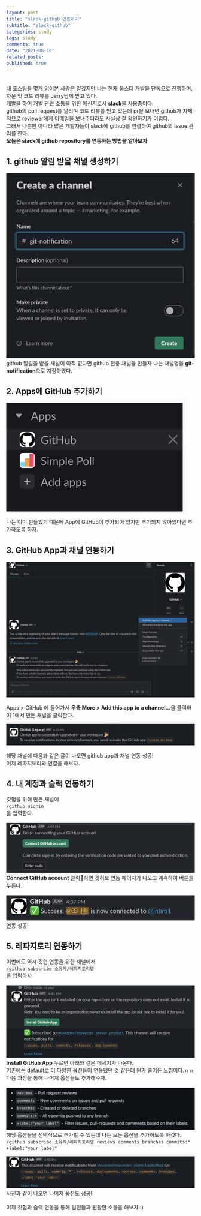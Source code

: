 ```yaml
---
layout: post
title: "slack-github 연동하기"
subtitle: "slack-github"
categories: study
tags: study
comments: true
date: "2021-06-10"
related_posts:
published: true
---
```


<br>
내 포스팅을 몇개 읽어본 사람은 알겠지만 나는 현재 뭅스터 개발을 단독으로 진행하며, 자문 및 코드 리뷰를 Jerry님께 받고 있다.
<br>
개발을 하며 개발 관련 소통을 위한 메신저로서 <b>slack</b>을 사용중이다.
<br>
github의 pull request를 날리며 코드 리뷰를 받고 있는데 pr을 보내면 github가 자체적으로 reviewer에게 이메일을 보내주더라도 사실상 잘 확인하기가 어렵다.
<br>
그래서 나뿐만 아니라 많은 개발자들이 slack에 github를 연결하여 github의 issue 관리를 한다.
<br>
<b>오늘은 slack에 github repository를 연동하는 방법을 알아보자</b>


## 1. github 알림 받을 채널 생성하기

![db문제점](/assets/img/movester/20210610-02.png)
github 알림을 받을 채널이 아직 없다면 github 전용 채널을 만들자
나는 채널명을 <b>git-notification</b>으로 지정하였다.
<br>



## 2. Apps에 GitHub 추가하기

![db문제점](/assets/img/movester/20210610_01.png)

나는 이미 만들었기 때문에 App에 GitHub이 추가되어 있지만 추가되지 않아있다면 추가하도록 하자.
<br>
## 3. GitHub App과 채널 연동하기

![db문제점](/assets/img/movester/20210610_03.png)

Apps > GitHub 에 들어가서 <b>우측 More > Add this app to a channel...</b>을 클릭하여 1에서 만든 채널을 클릭한다.

![db문제점](/assets/img/movester/20210610_04.png)

해당 채널에 다음과 같은 글이 나오면 github app과 채널 연동 성공!
<br>
이제 레파지토리와 연결을 해보자.
<br>
## 4. 내 계정과 슬랙 연동하기
깃헙을 위해 만든 채널에
<br>
`/github signin`
<br>
을 입력한다.<br>
<br>
![db문제점](/assets/img/movester/20210610_05.png)
<b>Connect GitHub account</b> 클릭하면 깃허브 연동 페이지가 나오고 계속하여 버튼을 누른다.
<br><br>
![db문제점](/assets/img/movester/20210610_06.png)
연동 성공!
<br>
## 5. 레파지토리 연동하기
이번에도 역시 깃헙 연동을 위한 채널에서
<br>
`/github subscribe 소유자/레파지토리명`
<br>을 입력하자
<br><br>
![db문제점](/assets/img/movester/20210610_07.png)
<b>Install GitHub App</b> 누르면 아래와 같은 메세지가 나온다.<br>
기존에는 default로 더 다양한 옵션들이 연동됐던 것 같은데 뭔가 줄어든 느낌이다.ㅠㅠ<br>
다음 과정을 통해 나머지 옵션들도 추가해주자.<br><br>
![db문제점](/assets/img/movester/20210610_08.png)
해당 옵션들을 선택적으로 추가할 수 있는데 나는 모든 옵션을 추가하도록 하겠다.
<br>
`/github subscribe 소유자/레파지토리명 reviews comments branches commits:* +label:"your label"`

![db문제점](/assets/img/movester/20210610_09.png)
사진과 같이 나오면 나머지 옵션도 성공!
<br><br>
이제 깃헙과 슬랙 연동을 통해 팀원들과 원활한 소통을 해보자 :)
